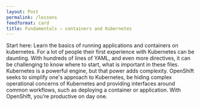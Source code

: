 ```yaml
---
layout: Post
permalink: /lessons
feedformat: card
title: Fundamentals — containers and Kubernetes
---
```


Start here: Learn the basics of running applications and containers on kubernetes.
For a lot of people their first experience with Kubernetes can be daunting. With hundreds of lines of YAML, and even more directives, it can be challenging to know where to start, what is important in these files.
Kubernetes is a powerful engine, but that power adds complexity. OpenShift seeks to simplify one's approach to Kubernetes, be hiding complex operational concerns of Kubernetes and providing interfaces around common workflows, such as deploying a container or application. With OpenShift, you’re productive on day one.